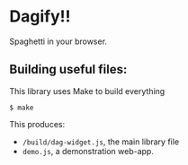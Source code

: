 Dagify!!
========

Spaghetti in your browser.

Building useful files:
------------------------

This library uses Make to build everything

```:sh
$ make
```

This produces:

* `/build/dag-widget.js`, the main library file
* `demo.js`, a demonstration web-app.


